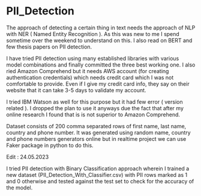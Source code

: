 # PII_Detection

The approach of detecting a certain thing in text needs the approach of NLP with NER ( Named Entity Recognition ).
As this was new to me I spend sometime over the weekend to understand on this. I also read on BERT and few thesis papers on PII detection.

I have tried PII detection using many established libraries with various model combinations and finally committed the three best working one.
I also ried Amazon Comprehend but it needs AWS account (for creating authentication credentials) which needs credit card which I was not comfortable to provide. Even if I give my credit card info, they say on their website that it can take 3-5 days to validate my account.

I tried IBM Watson as well for this purpose but it had few error ( version related ). I dropped the plan to use it anyways due the fact that after my online research I found that is is not superior to Amazon Comprehend. 

Dataset consists of 200 comma separated rows of first name, last name, country and phone number. It was generated using random name, country and phone numbers generators online but in realtime project we can use Faker package in python to do this. 

Edit : 24.05.2023

I tried PII detection with Binary Classification approach wherein I trained a new dataset (PII_Detection_With_Classifier.csv) with PII rows marked as 1 and 0 otherwise and tested against the test set to check for the accuracy of the model.

